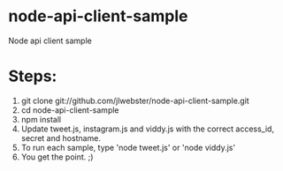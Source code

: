 node-api-client-sample
======================

Node api client sample

Steps:
======================
1. git clone git://github.com/jlwebster/node-api-client-sample.git
1. cd node-api-client-sample
1. npm install
1. Update tweet.js, instagram.js and viddy.js with the correct access_id, secret and hostname.
1. To run each sample, type 'node tweet.js' or 'node viddy.js'
1. You get the point. ;)
